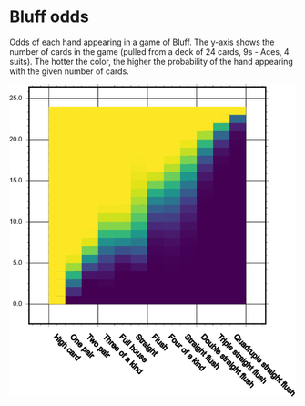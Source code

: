 # Bluff odds

Odds of each hand appearing in a game of Bluff. The y-axis shows the number of cards in the game (pulled from a deck of 24 cards, 9s - Aces, 4 suits).
The hotter the color, the higher the probability of the hand appearing with the given number of cards.

![Bluff odds](image.png)
